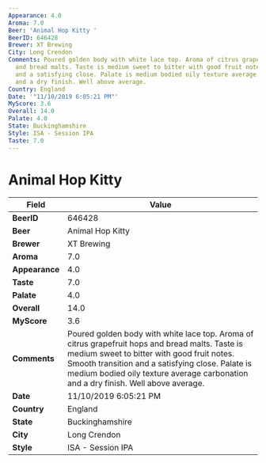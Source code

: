 ```yaml
---
Appearance: 4.0
Aroma: 7.0
Beer: 'Animal Hop Kitty '
BeerID: 646428
Brewer: XT Brewing
City: Long Crendon
Comments: Poured golden body with white lace top. Aroma of citrus grapefruit hops
  and bread malts. Taste is medium sweet to bitter with good fruit notes. Smooth transition
  and a satisfying close. Palate is medium bodied oily texture average carbonation
  and a dry finish. Well above average.
Country: England
Date: '"11/10/2019 6:05:21 PM"'
MyScore: 3.6
Overall: 14.0
Palate: 4.0
State: Buckinghamshire
Style: ISA - Session IPA
Taste: 7.0
---
```


# Animal Hop Kitty 

| Field         | Value |
|---------------|-------|
| **BeerID** | 646428 |
| **Beer** | Animal Hop Kitty  |
| **Brewer** | XT Brewing |
| **Aroma** | 7.0 |
| **Appearance** | 4.0 |
| **Taste** | 7.0 |
| **Palate** | 4.0 |
| **Overall** | 14.0 |
| **MyScore** | 3.6 |
| **Comments** | Poured golden body with white lace top. Aroma of citrus grapefruit hops and bread malts. Taste is medium sweet to bitter with good fruit notes. Smooth transition and a satisfying close. Palate is medium bodied oily texture average carbonation and a dry finish. Well above average. |
| **Date** | 11/10/2019 6:05:21 PM |
| **Country** | England |
| **State** | Buckinghamshire |
| **City** | Long Crendon |
| **Style** | ISA - Session IPA |
